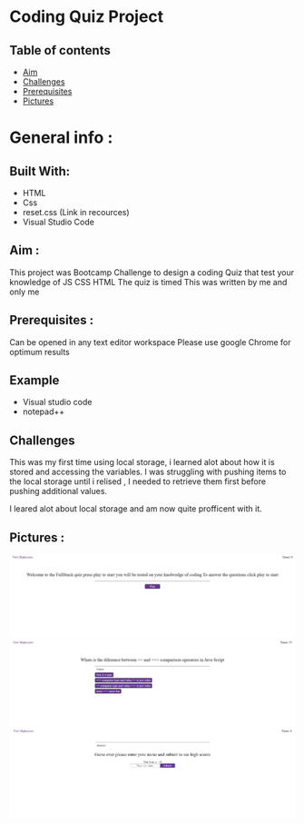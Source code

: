 # Coding Quiz Project


## Table of contents
* [Aim](#Aim)
* [Challenges](#Challenges)
* [Prerequisites](#Prerequisites)
* [Pictures](#Pictures)

# General info :

## Built With:

* HTML
* Css
* reset.css (Link in recources)
* Visual Studio Code

## Aim :

This project was Bootcamp Challenge to design a coding Quiz that test your knowledge of JS CSS HTML 
The quiz is timed 
This was written by me and only me 

## Prerequisites :

Can be opened in any text editor workspace
Please use google Chrome for optimum results
## Example
* Visual studio code
* notepad++

## Challenges

This was my first time using local storage, i learned alot about how it is stored and accessing the variables. I was struggling with pushing items to the local storage until i relised , I needed to retrieve them first before pushing additional values.

I leared alot about local storage and am now quite profficent with it.



## Pictures :
![404 image missing](./assets/Pics/titleScreen.JPG "Optional Title")
![404 image missing](./assets/Pics/gamePlay.JPG "Optional Title")
![404 image missing](./assets/Pics/scoreScreen.JPG "Optional Title")
